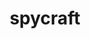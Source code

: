---
title: "spycraft"
featured_image: "/images/noir-spy.jpg"
html_description: "yes"
description: >
    <div class="cf mw7 center">
        <a class="tc white" href="/ccc.ics">
            <div class="fl w-100 w-20-ns tc pv5 dim">
                <div class="header-strip-icon center">
                    <i class="fa fa-calendar-check-o fa-4x" aria-hidden="true"></i>
                </div>
                <p class="center baffle">June 1st - 3rd 2018</p>
            </div>
        </a>
        <a class="tc white" href="/location">
            <div class="fl w-100 w-20-ns tc pv5 dim">
                <div class="header-strip-icon center">
                    <i class="fa fa-map-marker fa-4x" aria-hidden="true"></i>
                </div>
                <p class="center baffle">The Westin<br /> Indianapolis</p>
            </div>
        </a>
        <a class="tc white" href="https://www.eventbrite.com/e/circlecitycon-50-2018-tickets-35093021171">
            <div class="fl w-100 w-20-ns tc pv5 dim">
                <div class="header-strip-icon center">
                        <i class="fa fa-ticket fa-4x" aria-hidden="true"></i>
                </div>
                <p class="center baffle">Get your tickets</p>
            </div>
        </a>
        <a class="tc white" href="/cfp/">
            <div class="fl w-100 w-20-ns tc pv5 dim">
                <div class="header-strip-icon center">
                        <i class="fa fa-comments-o fa-4x" aria-hidden="true"></i>
                </div>
                <p class="center baffle">CFP is <strong>Open</strong></p>
            </div>
        </a>
        <a class="tc white" href="/cft/">
            <div class="fl w-100 w-20-ns tc pv5 dim">
                <div class="header-strip-icon center">
                        <i class="fa fa-paper-plane fa-4x" aria-hidden="true"></i>
                </div>
                <p class="center baffle">CFT is <strong>Open</strong></p>
            </div>
        </a>
    </div>
---